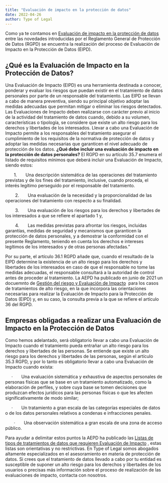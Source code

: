 ```yaml
---
title: "Evaluación de impacto en la protección de datos"
date: 2022-04-26
author: Type of Legal
---
```


Como ya te contamos en [Evaluación de impacto en la protección de datos](https://typeoflegal.com/evaluacion-de-impacto-en-la-proteccion-de-datos-personales/ "Evaluación de impacto en la protección de datos") entre las novedades introducidas por el Reglamento General de Protección de Datos (RGPD) se encuentra la realización del proceso de Evaluación de Impacto en la Protección de Datos (EIPD).

**¿Qué es la Evaluación de Impacto en la Protección de Datos?**
-----------------------------------------------------------------

Una Evaluación de Impacto (EIPD) es una herramienta destinada a conocer, ponderar y evaluar los riesgos que puedan existir en el tratamiento de datos personales por parte de un responsable del tratamiento. Las EIPD se llevan a cabo de manera preventiva, siendo su principal objetivo adoptar las medidas adecuadas que permitan mitigar o eliminar los riesgos detectados. Las Evaluaciones de Impacto deben realizarse con carácter previo al inicio de la actividad del tratamiento de datos cuando, debido a su volumen, características o tipología, se considere que existe un alto riesgo para los derechos y libertades de los interesados. Llevar a cabo una Evaluación de Impacto permite a los responsables del tratamiento asegurar el cumplimiento de los requisitos de la normativa de protección de datos y adoptar las medidas necesarias que garanticen el nivel adecuado de protección de los datos. **¿Qué debe incluir una evaluación de impacto en la protección de datos personales?** El RGPD en su artículo 35.7 enumera el listado de requisitos mínimos que deberá incluir una Evaluación de Impacto, siendo estos:

       1.       Una descripción sistemática de las operaciones del tratamiento previstas y de los fines del tratamiento, inclusive, cuando proceda, el interés legítimo perseguido por el responsable del tratamiento.

        2.       Una evaluación de la necesidad y la proporcionalidad de las operaciones del tratamiento con respecto a su finalidad.

        3.       Una evaluación de los riesgos para los derechos y libertades de los interesados a que se refiere el apartado 1 y,

        4.       Las medidas previstas para afrontar los riesgos, incluidas garantías, medidas de seguridad y mecanismos que garanticen la protección de datos personales, y a demostrar la conformidad con el presente Reglamento, teniendo en cuenta los derechos e intereses legítimos de los interesados y de otras personas afectadas.”

Por su parte, el artículo 36.1 RGPD añade que, cuando el resultado de la EIPD determine la existencia de un alto riesgo para los derechos y libertades de los interesados en caso de que el responsable no tome las medidas adecuadas, el responsable consultará a la autoridad de control antes de proceder al tratamiento. La AEPD ha publicado en junio de 2021 un docuemnto de [Gestión del riesgo y Evaluación de Impacto](https://www.aepd.es/es/documento/gestion-riesgo-y-evaluacion-impacto-en-tratamientos-datos-personales.pdf "Gestión del riesgo y Evaluación de Impacto")  para los casos de tratamientos de alto riesgo, en la que incorpora las orientaciones necesarias para realizar la Evaluación de Impacto para la Protección de Datos (EIPD) y, en su caso, la consulta previa a la que se refiere el artículo 36 del RGPD.

**Empresas obligadas a realizar una Evaluación de Impacto en la Protección de Datos**
--------------------------------------------------------------------------------------

Como hemos adelantado, será obligatorio llevar a cabo una Evaluación de Impacto cuando el tratamiento pueda entrañar un alto riesgo para los derechos y libertades de las personas. Se entiende que existe un alto riesgo para los derechos y libertades de las personas, según el artículo 35.3 RGPD, y por lo tanto es obligatorio llevar a cabo una Evaluación de Impacto cuando exista:

     ·       Una evaluación sistemática y exhaustiva de aspectos personales de personas físicas que se base en un tratamiento automatizado, como la elaboración de perfiles, y sobre cuya base se tomen decisiones que produzcan efectos jurídicos para las personas físicas o que les afecten significativamente de modo similar;

     ·       Un tratamiento a gran escala de las categorías especiales de datos o de los datos personales relativos a condenas e infracciones penales.

       ·       Una observación sistemática a gran escala de una zona de acceso público.

Para ayudar a delimitar estos puntos la AEPD ha publicado las [Listas de tipos de tratamientos de datos que requieren Evaluación de Impacto](https://www.aepd.es/es/documento/listas-dpia-es-35-4.pdf "Listas de tipos de tratamientos de datos que requieren Evaluación de Impacto") , estas listas son orientativas y no restrictivas. En Type of Legal somos abogados altamente especializados en el asesoramiento en materia de protección de datos. Si crees que el tratamiento de datos llevado a cabo por tu entidad es susceptible de suponer un alto riesgo para los derechos y libertades de los usuarios o precisas más información sobre el proceso de realización de las evaluaciones de impacto, contacta con nosotros.

